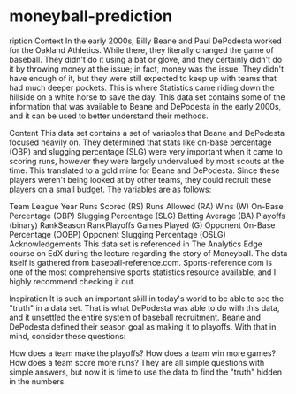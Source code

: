 # moneyball-prediction
ription
Context
In the early 2000s, Billy Beane and Paul DePodesta worked for the Oakland Athletics. While there, they literally changed the game of baseball. They didn't do it using a bat or glove, and they certainly didn't do it by throwing money at the issue; in fact, money was the issue. They didn't have enough of it, but they were still expected to keep up with teams that had much deeper pockets. This is where Statistics came riding down the hillside on a white horse to save the day. This data set contains some of the information that was available to Beane and DePodesta in the early 2000s, and it can be used to better understand their methods.

Content
This data set contains a set of variables that Beane and DePodesta focused heavily on. They determined that stats like on-base percentage (OBP) and slugging percentage (SLG) were very important when it came to scoring runs, however they were largely undervalued by most scouts at the time. This translated to a gold mine for Beane and DePodesta. Since these players weren't being looked at by other teams, they could recruit these players on a small budget. The variables are as follows:

Team
League
Year
Runs Scored (RS)
Runs Allowed (RA)
Wins (W)
On-Base Percentage (OBP)
Slugging Percentage (SLG)
Batting Average (BA)
Playoffs (binary)
RankSeason
RankPlayoffs
Games Played (G)
Opponent On-Base Percentage (OOBP)
Opponent Slugging Percentage (OSLG)
Acknowledgements
This data set is referenced in The Analytics Edge course on EdX during the lecture regarding the story of Moneyball.
The data itself is gathered from baseball-reference.com.
Sports-reference.com is one of the most comprehensive sports statistics resource available, and I highly recommend checking it out.

Inspiration
It is such an important skill in today's world to be able to see the "truth" in a data set. That is what DePodesta was able to do with this data, and it unsettled the entire system of baseball recruitment. Beane and DePodesta defined their season goal as making it to playoffs. With that in mind, consider these questions:

How does a team make the playoffs?
How does a team win more games?
How does a team score more runs?
They are all simple questions with simple answers, but now it is time to use the data to find the "truth" hidden in the numbers.
